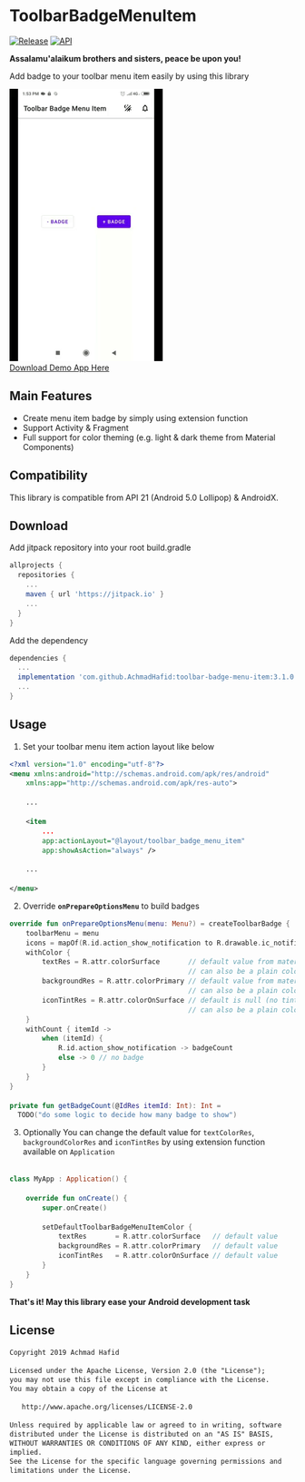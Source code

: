 ToolbarBadgeMenuItem
====================

[![Release](https://jitpack.io/v/AchmadHafid/toolbar-badge-menu-item.svg)](https://jitpack.io/#AchmadHafid/toolbar-badge-menu-item)
[![API](https://img.shields.io/badge/API-21%2B-brightgreen.svg?style=flat)](https://android-arsenal.com/api?level=21)

**Assalamu'alaikum brothers and sisters, peace be upon you!**

Add badge to your toolbar menu item easily by using this library

![image](https://github.com/AchmadHafid/ToolbarBadgeMenuItem/blob/master/art/demo.gif)
<br />
[Download Demo App Here](https://github.com/AchmadHafid/ToolbarBadgeMenuItem/releases/download/v3.0.0/ToolbarBadgeMenuItem.v3.0.0.apk)


Main Features
--------
* Create menu item badge by simply using extension function
* Support Activity & Fragment
* Full support for color theming (e.g. light & dark theme from Material Components)


Compatibility
-------------

This library is compatible from API 21 (Android 5.0 Lollipop) & AndroidX.



Download
--------

Add jitpack repository into your root build.gradle

```groovy
allprojects {
  repositories {
    ...
    maven { url 'https://jitpack.io' }
    ...
  }
}
```

Add the dependency

```groovy
dependencies {
  ...
  implementation 'com.github.AchmadHafid:toolbar-badge-menu-item:3.1.0'
  ...
}
```



Usage
-----

1. Set your toolbar menu item action layout like below

``` xml
<?xml version="1.0" encoding="utf-8"?>
<menu xmlns:android="http://schemas.android.com/apk/res/android"
    xmlns:app="http://schemas.android.com/apk/res-auto">

    ...

    <item
        ...
        app:actionLayout="@layout/toolbar_badge_menu_item"
        app:showAsAction="always" />

    ...

</menu>
```

2. Override **```onPrepareOptionsMenu```** to build badges

``` kotlin
override fun onPrepareOptionsMenu(menu: Menu?) = createToolbarBadge {
    toolbarMenu = menu
    icons = mapOf(R.id.action_show_notification to R.drawable.ic_notifications_none_white_24dp)
    withColor {
        textRes = R.attr.colorSurface       // default value from material components theme attribute
                                            // can also be a plain color resource (e.g. R.color.some_color)
        backgroundRes = R.attr.colorPrimary // default value from material components theme attribute
                                            // can also be a plain color resource (e.g. R.color.some_color)
        iconTintRes = R.attr.colorOnSurface // default is null (no tint)
                                            // can also be a plain color resource (e.g. R.color.some_color)
    }
    withCount { itemId ->
        when (itemId) {
            R.id.action_show_notification -> badgeCount
            else -> 0 // no badge
        }
    }
}

private fun getBadgeCount(@IdRes itemId: Int): Int =
  TODO("do some logic to decide how many badge to show")

```

3. Optionally You can change the default value for `textColorRes`, `backgroundColorRes` and `iconTintRes` by using extension function available on `Application`

```kotlin

class MyApp : Application() {

    override fun onCreate() {
        super.onCreate()

        setDefaultToolbarBadgeMenuItemColor {
            textRes       = R.attr.colorSurface   // default value
            backgroundRes = R.attr.colorPrimary   // default value
            iconTintRes   = R.attr.colorOnSurface // default value
        }
    }
}

```


__That's it! May this library ease your Android development task__


License
-------

    Copyright 2019 Achmad Hafid

    Licensed under the Apache License, Version 2.0 (the "License");
    you may not use this file except in compliance with the License.
    You may obtain a copy of the License at

       http://www.apache.org/licenses/LICENSE-2.0

    Unless required by applicable law or agreed to in writing, software
    distributed under the License is distributed on an "AS IS" BASIS,
    WITHOUT WARRANTIES OR CONDITIONS OF ANY KIND, either express or implied.
    See the License for the specific language governing permissions and
    limitations under the License.
